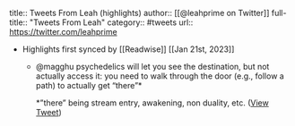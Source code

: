 title:: Tweets From Leah (highlights)
author:: [[@leahprime on Twitter]]
full-title:: "Tweets From Leah"
category:: #tweets
url:: https://twitter.com/leahprime

- Highlights first synced by [[Readwise]] [[Jan 21st, 2023]]
	- @magghu psychedelics will let you see the destination, but not actually access it: you need to walk through the door (e.g., follow a path) to actually get “there”*
	  
	  *”there” being stream entry, awakening, non duality, etc. ([View Tweet](https://twitter.com/leahprime/status/1616280513869668352))